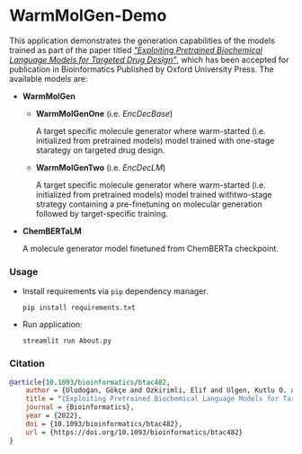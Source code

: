 # WarmMolGen-Demo

This application demonstrates the generation capabilities of the models trained as part of the paper titled [*"Exploiting Pretrained Biochemical Language Models for Targeted Drug Design"*](https://github.com/boun-tabi/biochemical-lms-for-drug-design), which has been accepted for publication in Bioinformatics Published by Oxford University Press. The available models are:

* **WarmMolGen**
  - **WarmMolGenOne** (i.e. *EncDecBase*)
  
    A target specific molecule generator where warm-started (i.e. initialized from pretrained models) model trained with one-stage starategy on targeted drug design.
  - **WarmMolGenTwo** (i.e. *EncDecLM*)
  
    A target specific molecule generator where warm-started (i.e. initialized from pretrained models) model trained withtwo-stage strategy containing a pre-finetuning on molecular generation followed by target-specific training. 
* **ChemBERTaLM**

  A molecule generator model finetuned from ChemBERTa checkpoint. 

### Usage
* Install requirements via `pip` dependency manager. 
  ```
  pip install requirements.txt 
  ``` 
* Run application:
  ```
  streamlit run About.py
  ```
  
### Citation
```bibtex
@article{10.1093/bioinformatics/btac482,
    author = {Uludoğan, Gökçe and Ozkirimli, Elif and Ulgen, Kutlu O. and Karalı, Nilgün Lütfiye and Özgür, Arzucan},
    title = "{Exploiting Pretrained Biochemical Language Models for Targeted Drug Design}",
    journal = {Bioinformatics},
    year = {2022},
    doi = {10.1093/bioinformatics/btac482},
    url = {https://doi.org/10.1093/bioinformatics/btac482}
}
```

